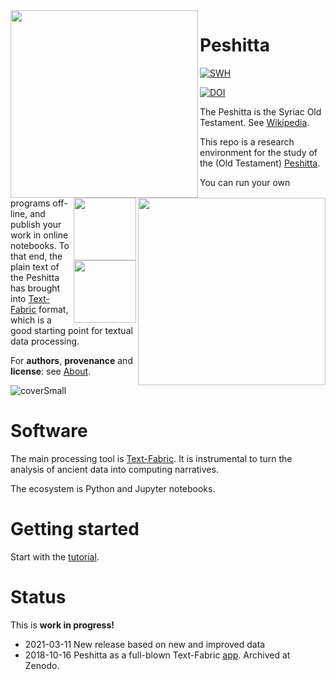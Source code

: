 <div>
<img src="docs/images/logo.png" align="left" width="300"/>
<img src="docs/images/etcbc.png" align="right" width="300"/>
<img src="docs/images/tf.png" align="right" width="100"/>
<img src="docs/images/dans.png" align="right" width="100"/>
</div>

Peshitta
========
[![SWH](https://archive.softwareheritage.org/badge/origin/https://github.com/ETCBC/peshitta/)](https://archive.softwareheritage.org/browse/origin/https://github.com/ETCBC/peshitta/)

[![DOI](https://zenodo.org/badge/153227276.svg)](https://doi.org/10.5281/zenodo.1463675)

The Peshitta is the Syriac Old Testament.
See [Wikipedia](https://en.wikipedia.org/wiki/Peshitta).

This repo is a research environment for the study of the (Old Testament)
[Peshitta](https://en.wikipedia.org/wiki/Peshitta).

You can run your own programs off-line, and publish your work in online notebooks.
To that end, the plain text of the Peshitta has brought into
[Text-Fabric](https://annotation.github.io/text-fabric/tf/about/fileformats.html)
format, which is a good starting point for textual data processing.

For **authors**, **provenance** and **license**: see [About](docs/about.md).

![coverSmall](docs/images/peshittaPageSmall.jpg)

Software
========
The main processing tool is [Text-Fabric](docs/textfabric.md). It is instrumental to
turn the analysis of ancient data into computing narratives.

The ecosystem is Python and Jupyter notebooks.

Getting started
===============
Start with the
[tutorial](https://nbviewer.jupyter.org/github/annotation/tutorials/blob/master/peshitta/start.ipynb).


Status
======
This is **work in progress!**

*   2021-03-11 New release based on new and improved data
*   2018-10-16 Peshitta as a full-blown Text-Fabric [app](https://annotation.github.io/text-fabric/tf/about/use.html).
    Archived at Zenodo.
